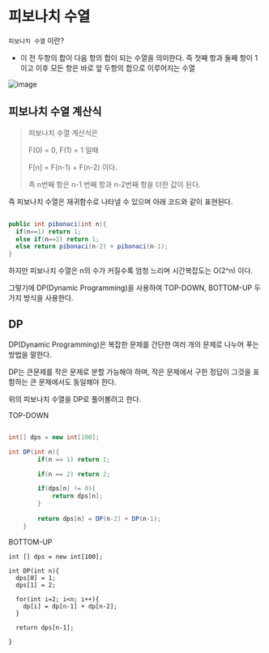 
# 피보나치 수열

`피보나치 수열` 이란?

- 이 전 두항의 합이 다음 항의 합이 되는 수열을 의미한다. 즉 첫째 항과 둘째 항이 1이고 이후 모든 항은 바로 앞 두항의 합으로 이루어지는 수열

![image](https://github.com/russell-seo/Algorithm/assets/79154652/c63f6855-5430-413c-96ef-f42111a88b8b)


## 피보나치 수열 계산식
> 피보나치 수열 계산식은
> 
> F(0) = 0, F(1) = 1 일때
> 
> F[n] = F(n-1) + F(n-2) 이다.
> 
> 즉 n번째 항은 n-1 번째 항과 n-2번째 항을 더한 값이 된다.


즉 피보나치 수열은 재귀함수로 나타낼 수 있으며 아래 코드와 같이 표현된다.

~~~java

public int pibonaci(int n){
  if(n==1) return 1;
  else if(n==2) return 1;
  else return pibonaci(n-2) + pibonaci(n-1); 
}

~~~

하지만 피보나치 수열은 n의 수가 커질수록 엄청 느리며 시간복잡도는 O(2^n) 이다.

그렇기에 DP(Dynamic Programming)을 사용하여 TOP-DOWN, BOTTOM-UP 두가지 방식을 사용한다.


## DP

DP(Dynamic Programming)은 복잡한 문제를 간단한 여러 개의 문제로 나누어 푸는 방법을 말한다.

DP는 큰문제를 작은 문제로 분할 가능해야 하며, 작은 문제에서 구한 정답이 그것을 포함하는 큰 문제에서도 동일해야 한다.

위의 피보나치 수열을 DP로 풀어볼려고 한다.

TOP-DOWN

~~~java

int[] dps = new int[100];

int DP(int n){
        if(n == 1) return 1;

        if(n == 2) return 2;

        if(dps[n] != 0){
            return dps[n];
        }
        
        return dps[n] = DP(n-2) + DP(n-1);
    }

~~~

BOTTOM-UP

~~~
int [] dps = new int[100];

int DP(int n){
  dps[0] = 1;
  dps[1] = 2;

  for(int i=2; i<n; i++){
    dp[i] = dp[n-1] + dp[n-2];
  }

  return dps[n-1];

}

~~~
